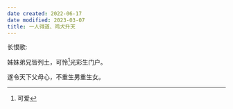 ```yaml
---
date created: 2022-06-17
date modified: 2023-03-07
title: 一人得道、鸡犬升天
---
```


长恨歌:

姊妹弟兄皆列土，可怜[^1]光彩生门户。

遂令天下父母心，不重生男重生女。

[^1]: 可爱
